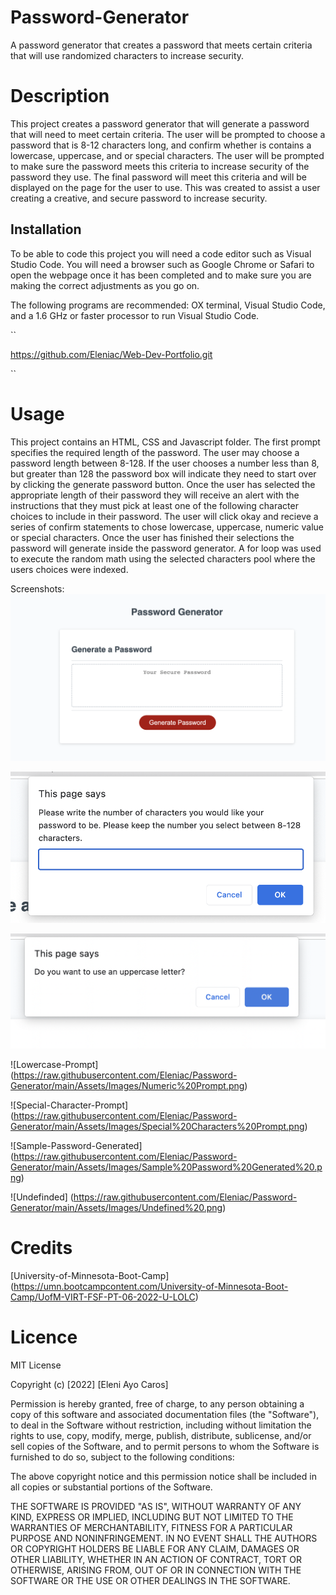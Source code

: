 # Password-Generator
A password generator that creates a password that meets certain criteria that will use randomized characters to increase security.

# Description
This project creates a password generator that will generate a password that will need to meet certain criteria. The user will be prompted to choose a password that is 8-12 characters long, and confirm whether is contains a lowercase, uppercase, and or special characters. The user will be prompted to make sure the password meets this criteria to increase security of the password they use. The final password will meet this criteria and will be displayed on the page for the user to use. This was created to assist a user creating a creative, and secure password to increase security. 

## Installation
To be able to code this project you will need a code editor such as Visual Studio Code. You will need a browser such as Google Chrome or Safari to open the webpage once it has been completed and to make sure you are making the correct adjustments as you go on. 

The following programs are recommended: OX terminal, Visual Studio Code, and a 1.6 GHz or faster processor to run Visual Studio Code.

``

https://github.com/Eleniac/Web-Dev-Portfolio.git

``


# Usage
This project contains an HTML, CSS and Javascript folder. The first prompt specifies the required length of the password. The user may choose a password length between 8-128. If the user chooses a number less than 8, but greater than 128 the password box will indicate they need to start over by clicking the generate password button. Once the user has selected the appropriate length of their password they will receive an alert with the instructions that they must pick at least one of the following character choices to include in their password. The user will click okay and recieve a series of confirm statements to chose lowercase, uppercase, numeric value or special characters. Once the user has finished their selections the password will generate inside the password generator. A for loop was used to execute the random math using the selected characters pool where the users choices were indexed. 

Screenshots:
![Password-Generator](https://raw.githubusercontent.com/Eleniac/Password-Generator/main/Assets/Images/Password%20Generator.png)

![Password-Length-Prompt](https://raw.githubusercontent.com/Eleniac/Password-Generator/main/Assets/Images/Password%20Length%20Prompt.png)

![Uppercase-Prompt](https://raw.githubusercontent.com/Eleniac/Password-Generator/main/Assets/Images/Uppercase%20Prompt.png)

![Lowercase-Prompt] (https://raw.githubusercontent.com/Eleniac/Password-Generator/main/Assets/Images/Numeric%20Prompt.png)

![Special-Character-Prompt] (https://raw.githubusercontent.com/Eleniac/Password-Generator/main/Assets/Images/Special%20Characters%20Prompt.png)

![Sample-Password-Generated] (https://raw.githubusercontent.com/Eleniac/Password-Generator/main/Assets/Images/Sample%20Password%20Generated%20.png)

![Undefinded] (https://raw.githubusercontent.com/Eleniac/Password-Generator/main/Assets/Images/Undefined%20.png)

# Credits
[University-of-Minnesota-Boot-Camp] (https://umn.bootcampcontent.com/University-of-Minnesota-Boot-Camp/UofM-VIRT-FSF-PT-06-2022-U-LOLC)


# Licence

MIT License

Copyright (c) [2022] [Eleni Ayo Caros]

Permission is hereby granted, free of charge, to any person obtaining a copy
of this software and associated documentation files (the "Software"), to deal
in the Software without restriction, including without limitation the rights
to use, copy, modify, merge, publish, distribute, sublicense, and/or sell
copies of the Software, and to permit persons to whom the Software is
furnished to do so, subject to the following conditions:

The above copyright notice and this permission notice shall be included in all
copies or substantial portions of the Software.

THE SOFTWARE IS PROVIDED "AS IS", WITHOUT WARRANTY OF ANY KIND, EXPRESS OR
IMPLIED, INCLUDING BUT NOT LIMITED TO THE WARRANTIES OF MERCHANTABILITY,
FITNESS FOR A PARTICULAR PURPOSE AND NONINFRINGEMENT. IN NO EVENT SHALL THE
AUTHORS OR COPYRIGHT HOLDERS BE LIABLE FOR ANY CLAIM, DAMAGES OR OTHER
LIABILITY, WHETHER IN AN ACTION OF CONTRACT, TORT OR OTHERWISE, ARISING FROM,
OUT OF OR IN CONNECTION WITH THE SOFTWARE OR THE USE OR OTHER DEALINGS IN THE
SOFTWARE.
